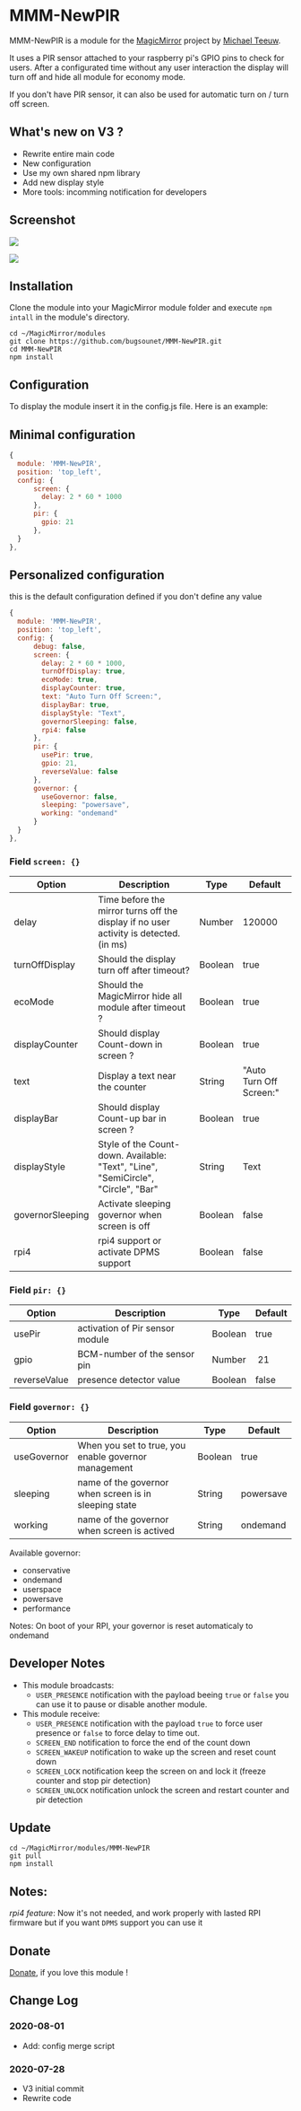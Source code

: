 # MMM-NewPIR
MMM-NewPIR is a module for the [MagicMirror](https://github.com/MichMich/MagicMirror) project by [Michael Teeuw](https://github.com/MichMich).

It uses a PIR sensor attached to your raspberry pi's GPIO pins to check for users. After a configurated time without any user interaction the display will turn off and hide all module for economy mode.

If you don't have PIR sensor, it can also be used for automatic turn on / turn off screen.

## What's new on V3 ?
 * Rewrite entire main code
 * New configuration
 * Use my own shared npm library
 * Add new display style
 * More tools: incomming notification for developers 

## Screenshot
![](https://raw.githubusercontent.com/bugsounet/MMM-NewPIR/master/screenshoot.png)

![](https://raw.githubusercontent.com/bugsounet/MMM-NewPIR/master/screenshot_2.png)

## Installation
Clone the module into your MagicMirror module folder and execute `npm intall` in the module's directory.
```
cd ~/MagicMirror/modules
git clone https://github.com/bugsounet/MMM-NewPIR.git
cd MMM-NewPIR
npm install
```

## Configuration
To display the module insert it in the config.js file. Here is an example:

## Minimal configuration
```js
{
  module: 'MMM-NewPIR',
  position: 'top_left',
  config: {
      screen: {
        delay: 2 * 60 * 1000
      },
      pir: {
        gpio: 21
      }, 
  }
},
```
## Personalized configuration
this is the default configuration defined if you don't define any value

```js
{
  module: 'MMM-NewPIR',
  position: 'top_left',
  config: {
      debug: false,
      screen: {
        delay: 2 * 60 * 1000,
        turnOffDisplay: true,
        ecoMode: true,
        displayCounter: true,
        text: "Auto Turn Off Screen:",
        displayBar: true,
        displayStyle: "Text",
        governorSleeping: false,
        rpi4: false
      },
      pir: {
        usePir: true,
        gpio: 21,
        reverseValue: false
      },
      governor: {
        useGovernor: false,
        sleeping: "powersave",
        working: "ondemand"
      }
  }
},
```

### Field `screen: {}`

| Option  | Description | Type | Default |
| ------- | --- | --- | --- |
| delay | Time before the mirror turns off the display if no user activity is detected. (in ms) | Number | 120000 |
| turnOffDisplay | Should the display turn off after timeout? | Boolean | true |
| ecoMode | Should the MagicMirror hide all module after timeout ? | Boolean | true |
| displayCounter | Should display Count-down in screen ? | Boolean | true |
| text | Display a text near the counter | String | "Auto Turn Off Screen:" |
| displayBar| Should display Count-up bar in screen ? | Boolean | true |
| displayStyle| Style of the Count-down. Available: "Text", "Line", "SemiCircle", "Circle", "Bar" | String | Text |
| governorSleeping| Activate sleeping governor when screen is off | Boolean | false |
| rpi4| rpi4 support or activate DPMS support | Boolean | false |

### Field `pir: {}`
| Option  | Description | Type | Default |
| ------- | --- | --- | --- |
| usePir | activation of Pir sensor module | Boolean | true |
| gpio | BCM-number of the sensor pin | Number | 21 |
| reverseValue | presence detector value | Boolean | false |

### Field `governor: {}`
| Option  | Description | Type | Default |
| ------- | --- | --- | --- |
| useGovernor | When you set to true, you enable governor management | Boolean | true |
| sleeping | name of the governor when screen is in sleeping state | String | powersave |
| working | name of the governor when screen is actived | String | ondemand |

Available governor:
 * conservative
 * ondemand
 * userspace
 * powersave
 * performance
 
Notes: On boot of your RPI, your governor is reset automaticaly to ondemand

## Developer Notes

- This module broadcasts:
  * `USER_PRESENCE` notification with the payload beeing `true` or `false` you can use it to pause or disable another module.
- This module receive:
  * `USER_PRESENCE` notification with the payload `true` to force user presence or `false` to force delay to time out. 
  * `SCREEN_END` notification to force the end of the count down
  * `SCREEN_WAKEUP` notification to wake up the screen and reset count down
  * `SCREEN_LOCK` notification keep the screen on and lock it (freeze counter and stop pir detection) 
  * `SCREEN_UNLOCK` notification unlock the screen and restart counter and pir detection

## Update
```
cd ~/MagicMirror/modules/MMM-NewPIR
git pull
npm install
```

## Notes:
 *rpi4 feature*: Now it's not needed, and work properly with lasted RPI firmware but if you want `DPMS` support you can use it
 
## Donate
 [Donate](https://www.paypal.com/cgi-bin/webscr?cmd=_s-xclick&hosted_button_id=TTHRH94Y4KL36&source=url), if you love this module !

## Change Log

### 2020-08-01
- Add: config merge script

### 2020-07-28
- V3 initial commit
- Rewrite code
